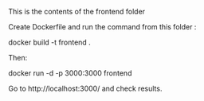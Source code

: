 This is the contents of the frontend folder

Create Dockerfile and run the command from this folder : 

docker build -t frontend .

Then: 

docker run -d -p 3000:3000 frontend

Go to http://localhost:3000/ and check results.
